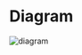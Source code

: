 # Diagram
![diagram](https://github.com/isml26/Working-with-Databases-in-Java/assets/62605922/aa28412d-b847-4f2e-b21b-48150a3be0df)

